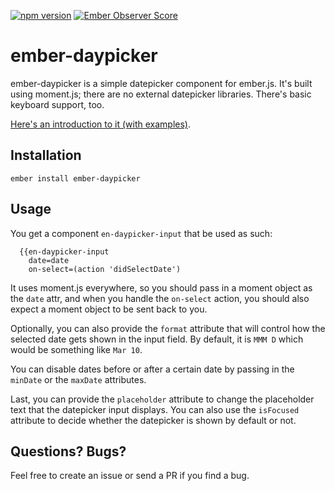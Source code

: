 [![npm version](https://badge.fury.io/js/ember-daypicker.svg)](https://badge.fury.io/js/ember-daypicker)
[![Ember Observer Score](https://emberobserver.com/badges/ember-daypicker.svg)](https://emberobserver.com/addons/ember-daypicker)

# ember-daypicker

ember-daypicker is a simple datepicker component for ember.js. It's built using moment.js; there are no
external datepicker libraries. There's basic keyboard support, too.

[Here's an introduction to it (with examples)](http://swastik.github.io/ember-daypicker/).

## Installation

`ember install ember-daypicker`

## Usage

You get a component `en-daypicker-input` that be used as such:

```
  {{en-daypicker-input
    date=date
    on-select=(action 'didSelectDate')
```

It uses moment.js everywhere, so you should pass in a moment object as the `date` attr,
and when you handle the `on-select` action, you should also expect a moment object to
be sent back to you.

Optionally, you can also provide the `format` attribute that will control how the selected
date gets shown in the input field. By default, it is `MMM D` which would be something like
`Mar 10`.

You can disable dates before or after a certain date by passing in the `minDate` or
the `maxDate` attributes.

Last, you can provide the `placeholder` attribute to change the placeholder text that the datepicker
input displays. You can also use the `isFocused` attribute to decide whether the datepicker
is shown by default or not.

## Questions? Bugs?

Feel free to create an issue or send a PR if you find a bug.
